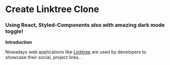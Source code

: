# Create Linktree Clone
### Using React, Styled-Components also with amazing dark mode toggle!

**Introduction**

Nowadays web applications like  [Linktree](https://linktr.ee/) are used by developers to showcase their social, project links.
.
